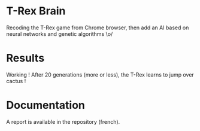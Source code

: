 # T-Rex Brain

Recoding the T-Rex game from Chrome browser, then add an AI based on neural networks and genetic algorithms \o/

# Results

Working ! After 20 generations (more or less), the T-Rex learns to jump over cactus !

# Documentation

A report is available in the repository (french). 


